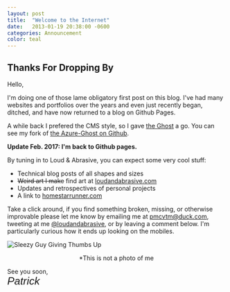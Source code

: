 ```yaml
---
layout: post
title:  "Welcome to the Internet"
date:   2013-01-19 20:38:00 -0600
categories: Announcement
color: teal
---
```



## Thanks For Dropping By

Hello,

I'm doing one of those lame obligatory first post on this blog. I've had many websites and portfolios over the years and even just recently began, ditched, and have now returned to a blog on Github Pages. 
<!--more-->
A while back I prefered the CMS style, so I gave [the Ghost](https://ghost.org/) a go. You can see my fork of [the Azure-Ghost on Github](https://github.com/pmcvtm/Ghost-Azure).

**Update Feb. 2017: I'm back to Github pages.**

By tuning in to Loud &amp; Abrasive, you can expect some very cool stuff: 

* Technical blog posts of all shapes and sizes
* ~~Weird art I make~~ find art at [loudandabrasive.com](https://loudandabrasive.com)
* Updates and retrospectives of personal projects
* A link to [homestarrunner.com](http://www.homestarrunner.com)


Take a click around, if you find something broken, missing, or otherwise improvable please let me know by emailing me at <pmcvtm@duck.com>, tweeting at me [@loudandabrasive](http://twitter.com/loudandabrasive), or by leaving a comment below. I'm particularly curious how it ends up looking on the mobiles.

![Sleezy Guy Giving Thumbs Up](https://png.pngtree.com/png-vector/20230910/ourmid/pngtree-sleazy-guy-two-thumbs-up-portrait-png-image_9231596.png)
<div style="text-align:center;"> *This is not a photo of me </div>

See you soon,
<br /><span style="font: oblique 1.75em 'Vibur', sans-serif">Patrick</span>
